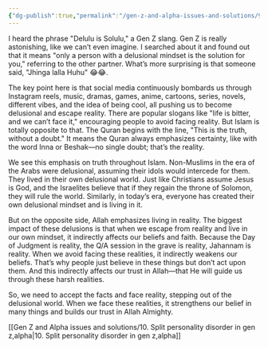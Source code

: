 ```yaml
---
{"dg-publish":true,"permalink":"/gen-z-and-alpha-issues-and-solutions/9-delulu-is-solulu/","dgPassFrontmatter":true,"noteIcon":"","created":"2025-05-09T22:26:33.870+05:00","updated":"2025-05-09T23:30:05.932+05:00"}
---
```


I heard the phrase "Delulu is Solulu," a Gen Z slang. Gen Z is really astonishing, like we can’t even imagine. I searched about it and found out that it means "only a person with a delusional mindset is the solution for you," referring to the other partner. What’s more surprising is that someone said, "Jhinga lalla Huhu" 😂😂.

The key point here is that social media continuously bombards us through Instagram reels, music, dramas, games, anime, cartoons, series, novels, different vibes, and the idea of being cool, all pushing us to become delusional and escape reality. There are popular slogans like "life is bitter, and we can’t face it," encouraging people to avoid facing reality. But Islam is totally opposite to that. The Quran begins with the line, "This is the truth, without a doubt." It means the Quran always emphasizes certainty, like with the word Inna or Beshak—no single doubt; that’s the reality.

We see this emphasis on truth throughout Islam. Non-Muslims in the era of the Arabs were delusional, assuming their idols would intercede for them. They lived in their own delusional world. Just like Christians assume Jesus is God, and the Israelites believe that if they regain the throne of Solomon, they will rule the world. Similarly, in today’s era, everyone has created their own delusional mindset and is living in it.

But on the opposite side, Allah emphasizes living in reality. The biggest impact of these delusions is that when we escape from reality and live in our own mindset, it indirectly affects our beliefs and faith. Because the Day of Judgment is reality, the Q/A session in the grave is reality, Jahannam is reality. When we avoid facing these realities, it indirectly weakens our beliefs. That’s why people just believe in these things but don’t act upon them. And this indirectly affects our trust in Allah—that He will guide us through these harsh realities.

So, we need to accept the facts and face reality, stepping out of the delusional world. When we face these realities, it strengthens our belief in many things and builds our trust in Allah Almighty.

[[Gen Z and Alpha issues and solutions/10. Split personality disorder in gen z,alpha\|10. Split personality disorder in gen z,alpha]]

